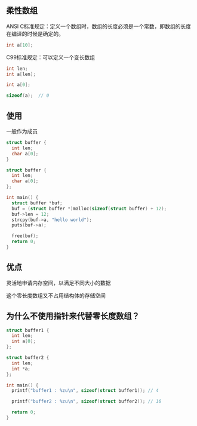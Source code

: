 ## 柔性数组

ANSI C标准规定：定义一个数组时，数组的长度必须是一个常数，即数组的长度在编译的时候是确定的。

```c
int a[10];
```

C99标准规定：可以定义一个变长数组

```c
int len;
int a[len];
```

```c
int a[0];

sizeof(a);  // 0
```

## 使用

一般作为成员

```c
struct buffer {
  int len;
  char a[0];
}
```

```c
struct buffer {
  int len;
  char a[0];
};

int main() {
  struct buffer *buf;
  buf = (struct buffer *)malloc(sizeof(struct buffer) + 12);
  buf->len = 12;
  strcpy(buf->a, "hello world");
  puts(buf->a);

  free(buf);
  return 0;
}
```

## 优点 

灵活地申请内存空间，以满足不同大小的数据

这个零长度数组又不占用结构体的存储空间

## 为什么不使用指针来代替零长度数组？

```c
struct buffer1 {
  int len;
  int a[0];
};

struct buffer2 {
  int len;
  int *a;
};

int main() {
  printf("buffer1 : %zu\n", sizeof(struct buffer1)); // 4

  printf("buffer2 : %zu\n", sizeof(struct buffer2)); // 16

  return 0;
}
```

